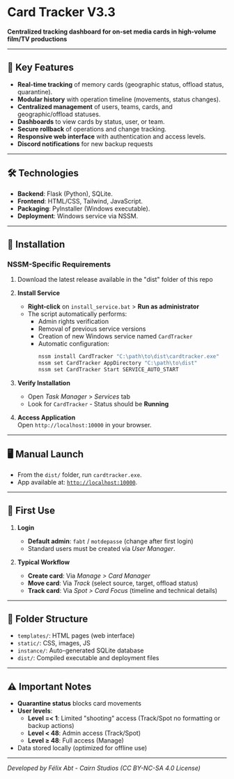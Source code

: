 # Card Tracker V3.3  
**Centralized tracking dashboard for on-set media cards in high-volume film/TV productions**  

---

## 📌 Key Features  
- **Real-time tracking** of memory cards (geographic status, offload status, quarantine).  
- **Modular history** with operation timeline (movements, status changes).  
- **Centralized management** of users, teams, cards, and geographic/offload statuses.
- **Dashboards** to view cards by status, user, or team.  
- **Secure rollback** of operations and change tracking.  
- **Responsive web interface** with authentication and access levels.
- **Discord notifications** for new backup requests

---

## 🛠️ Technologies  
- **Backend**: Flask (Python), SQLite.  
- **Frontend**: HTML/CSS, Tailwind, JavaScript.  
- **Packaging**: PyInstaller (Windows executable).  
- **Deployment**: Windows service via NSSM.  

---

## 🚀 Installation  
### **NSSM-Specific Requirements**
1. Download the latest release available in the "dist" folder of this repo

3. **Install Service** 
   - **Right-click** on `install_service.bat` > **Run as administrator**  
   - The script automatically performs:  
     - Admin rights verification  
     - Removal of previous service versions  
     - Creation of new Windows service named `CardTracker`  
     - Automatic configuration:  
       ```bash
       nssm install CardTracker "C:\path\to\dist\cardtracker.exe"
       nssm set CardTracker AppDirectory "C:\path\to\dist"
       nssm set CardTracker Start SERVICE_AUTO_START
       ```

5. **Verify Installation**  
   - Open *Task Manager* > *Services* tab  
   - Look for `CardTracker` - Status should be **Running**  

6. **Access Application**  
   Open `http://localhost:10000` in your browser.  

---

## 🖥️ Manual Launch  
- From the `dist/` folder, run `cardtracker.exe`.  
- App available at: [`http://localhost:10000`](http://localhost:10000).  

---

## 🔑 First Use  
1. **Login**  
   - **Default admin**: `fabt` / `motdepasse` (change after first login)  
   - Standard users must be created via *User Manager*.  

2. **Typical Workflow**  
   - **Create card**: Via *Manage > Card Manager*  
   - **Move card**: Via *Track* (select source, target, offload status)  
   - **Track card**: Via *Spot > Card Focus* (timeline and technical details)  

---

## 📂 Folder Structure  
- `templates/`: HTML pages (web interface)  
- `static/`: CSS, images, JS  
- `instance/`: Auto-generated SQLite database  
- `dist/`: Compiled executable and deployment files  

---

## ⚠️ Important Notes  
- **Quarantine status** blocks card movements  
- **User levels**:
  - **Level =< 1**: Limited "shooting" access (Track/Spot no formatting or backup actions)  
  - **Level < 48**: Admin access (Track/Spot)  
  - **Level ≥ 48**: Full access (Manage)
- Data stored locally (optimized for offline use)

--- 

*Developed by Félix Abt - Cairn Studios (CC BY-NC-SA 4.0 License)*
